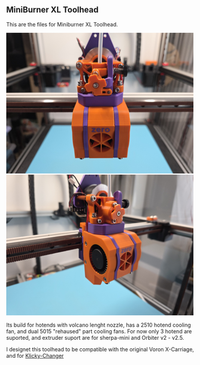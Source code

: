 ## MiniBurner XL Toolhead

This are the files for Miniburner XL Toolhead.

<img src="Images/Toolhead_01.jpg?raw=true" width="500" />  <img src="Images/Toolhead_02.jpg?raw=true" width="500" />

Its build for hotends with volcano lenght nozzle, has a 2510 hotend cooling fan, and dual 5015 "rehaused" part cooling fans.
For now only 3 hotend are suported, and extruder suport are for sherpa-mini and Orbiter v2 - v2.5.


I designet this toolhead to be compatible with the original Voron X-Carriage, and for [Klicky-Changer](https://github.com/printicus/Klicky-Changer)
